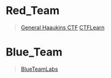 # Red_Team
>[General Haaukins CTF](https://general.haaukins.com/)
>[CTFLearn](https://ctflearn.com/)

# Blue_Team
>[BlueTeamLabs](https://blueteamlabs.online/)

